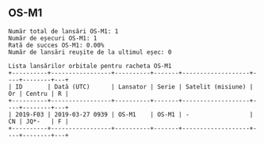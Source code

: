 ## OS-M1

    Număr total de lansări OS-M1: 1
    Număr de eșecuri OS-M1: 1
    Rată de succes OS-M1: 0.00%
    Număr de lansări reușite de la ultimul eșec: 0
    
    Lista lansărilor orbitale pentru racheta OS-M1
    +----------+-----------------+----------+-------+-------------------+----+--------+---+
    | ID       | Dată (UTC)      | Lansator | Serie | Satelit (misiune) | Or | Centru | R |
    +----------+-----------------+----------+-------+-------------------+----+--------+---+
    | 2019-F03 | 2019-03-27 0939 | OS-M1    | OS-M1 | -                 | CN | JQ*-   | F |
    +----------+-----------------+----------+-------+-------------------+----+--------+---+
    

